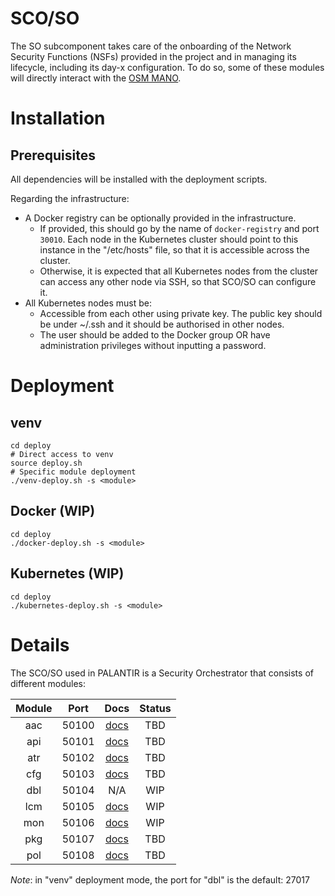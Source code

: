 # SCO/SO

The SO subcomponent takes care of the onboarding of the Network Security Functions (NSFs) provided in the project and in managing its lifecycle, including its day-x configuration. To do so, some of these modules will directly interact with the [OSM MANO](https://osm.etsi.org).

# Installation

## Prerequisites

All dependencies will be installed with the deployment scripts.

Regarding the infrastructure:

- A Docker registry can be optionally provided in the infrastructure.
  - If provided, this should go by the name of `docker-registry` and port `30010`. Each node in the Kubernetes cluster should point to this instance in the "/etc/hosts" file, so that it is accessible across the cluster.
  - Otherwise, it is expected that all Kubernetes nodes from the cluster can access any other node via SSH, so that SCO/SO can configure it.
- All Kubernetes nodes must be:
  - Accessible from each other using private key. The public key should be under ~/.ssh and it should be authorised in other nodes.
  - The user should be added to the Docker group OR have administration privileges without inputting a password.

# Deployment

## venv

```
cd deploy
# Direct access to venv
source deploy.sh
# Specific module deployment
./venv-deploy.sh -s <module>
```

## Docker (WIP)

```
cd deploy
./docker-deploy.sh -s <module>
```

## Kubernetes (WIP)

```
cd deploy
./kubernetes-deploy.sh -s <module>
```

# Details

The SCO/SO used in PALANTIR is a Security Orchestrator that consists of different modules:

| Module |  Port | Docs | Status |
|:------------:|:-----:|:--------:|:------:|
| aac          | 50100 | [docs](logic/modules/aac/README.md) |  TBD   |
| api          | 50101 | [docs](logic/modules/api/README.md) |  TBD   |
| atr          | 50102 | [docs](logic/modules/atr/README.md) |  TBD   |
| cfg          | 50103 | [docs](logic/modules/cfg/README.md) |  TBD   |
| dbl          | 50104 | N/A |  WIP   |
| lcm          | 50105 | [docs](logic/modules/lcm/README.md) |  WIP   |
| mon          | 50106 | [docs](logic/modules/mon/README.md) |  WIP   |
| pkg          | 50107 | [docs](logic/modules/pkg/README.md) |  TBD   |
| pol          | 50108 | [docs](logic/modules/pol/README.md) |  TBD   |

*Note*: in "venv" deployment mode, the port for "dbl" is the default: 27017
